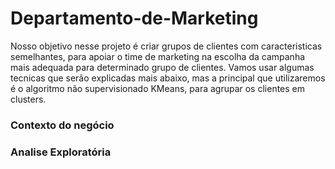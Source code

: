 # Departamento-de-Marketing

Nosso objetivo nesse projeto é criar grupos de clientes com caracteristicas semelhantes, para apoiar o time de marketing na escolha da campanha mais adequada para determinado grupo de clientes. Vamos usar algumas tecnicas que serão explicadas mais abaixo, mas a principal que utilizaremos é o algoritmo não supervisionado KMeans, para agrupar os clientes em clusters.

### Contexto do negócio




### Analise Exploratória




